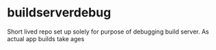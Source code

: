 # buildserverdebug
Short lived repo set up solely for purpose of debugging build server. As actual app builds take ages
